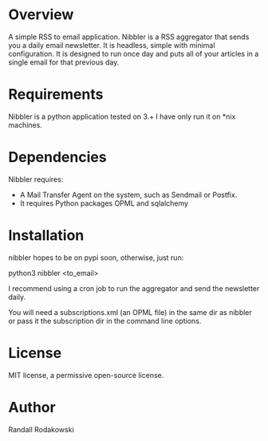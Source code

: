 # Overview

A simple RSS to email application.
Nibbler is a RSS aggregator that sends you a daily email newsletter.
It is headless, simple with minimal configuration.
It is designed to run once day and puts all of your articles in a single email for that previous day.

# Requirements

Nibbler is a python application tested on 3.+
I have only run it on *nix machines.

# Dependencies

Nibbler requires:

* A Mail Transfer Agent on the system, such as Sendmail or Postfix.
* It requires Python packages OPML and sqlalchemy

# Installation

nibbler hopes to be on pypi soon, otherwise, just run:

python3 nibbler <to_email>

I recommend using a cron job to run the aggregator and send the newsletter daily.

You will need a subscriptions.xml (an OPML file) in the same dir as nibbler or pass it the subscription dir in the command line options. 

# License

MIT license, a permissive open-source license.

# Author

Randall Rodakowski
